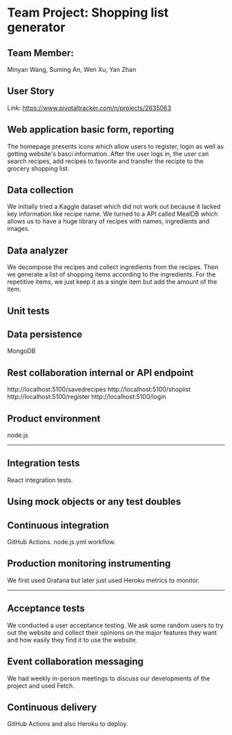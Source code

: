 # Team Project: Shopping list generator

## Team Member:

Minyan Wang, Suming An, Wen Xu, Yan Zhan

## User Story

Link:  https://www.pivotaltracker.com/n/projects/2635063 

## Web application basic form, reporting
The homepage presents icons which allow users to register, login as well as getting website's basci information.
After the user logs in, the user can search recipes, add recipes to favorite and transfer the recipte to the grocery shopping list.

## Data collection
We initially tried a Kaggle dataset which did not work out because it lacked key information like recipe name. We turned to a API called MealDB which allows us to have a 
huge library of recipes with names, ingredients and images.
 
## Data analyzer
We decompose the recipes and collect ingredients from the recipes.
Then we generate a list of shopping items according to the ingredients.
For the repetitive items, we just keep it as a single item but add the amount of the item.

## Unit tests


## Data persistence
MongoDB

## Rest collaboration internal or API endpoint
http://localhost:5100/savedrecipes
http://localhost:5100/shoplist
http://localhost:5100/register
http://localhost:5100/login

## Product environment
node.js

---

## Integration tests
React integration tests.

## Using mock objects or any test doubles

## Continuous integration
GitHub Actions. node.js.yml workflow.

## Production monitoring instrumenting
We first used Grafana but later just used Heroku metrics to monitor.

---

## Acceptance tests
We conducted a user acceptance testing.
We ask some random users to try out the website and collect their opinions on 
the major features they want and how easily they find it to use the website.

## Event collaboration messaging
We had weekly in-person meetings to discuss our developments of the project and used Fetch.

## Continuous delivery
GitHub Actions and also Heroku to deploy.

